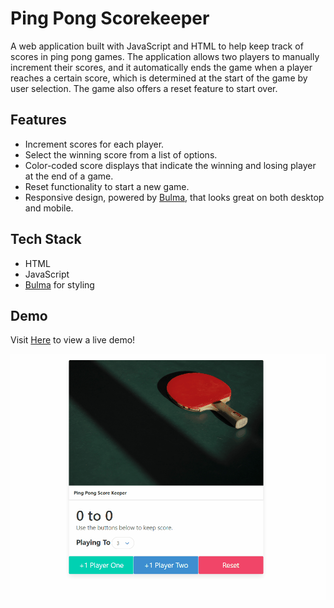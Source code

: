 # Ping Pong Scorekeeper
A web application built with JavaScript and HTML to help keep track of scores in ping pong games. The application allows two players to manually increment their scores, and it automatically ends the game when a player reaches a certain score, which is determined at the start of the game by user selection. The game also offers a reset feature to start over.

## Features
- Increment scores for each player.
- Select the winning score from a list of options.
- Color-coded score displays that indicate the winning and losing player at the end of a game.
- Reset functionality to start a new game.
- Responsive design, powered by [Bulma](https://bulma.io/), that looks great on both desktop and mobile.

## Tech Stack
- HTML
- JavaScript
- [Bulma](https://bulma.io/) for styling

## Demo
Visit [Here](https://agracanin.github.io/Scorekeeper/) to view a live demo!

![DemoGIF](/Demo/Demo.gif)